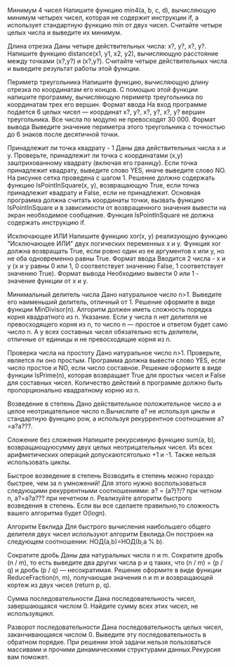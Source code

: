 Минимум 4 чисел
Напишите функцию min4(a, b, c, d), вычисляющую минимум четырех чисел, которая не содержит инструкции if, а использует стандартную функцию min от двух чисел. Считайте четыре целых числа и выведите их минимум.

Длина отрезка
Даны четыре действительных числа: x?, y?, x?, y?. Напишите функцию distance(x1, y1, x2, y2), вычисляющую расстояние между точками (x?,y?) и (x?,y?). Считайте четыре действительных числа и выведите результат работы этой функции.

Периметр треугольника
Напишите функцию, вычисляющую длину отрезка по координатам его концов. С помощью этой функции напишите программу, вычисляющую периметр треугольника по координатам трех его вершин.
Формат ввода
На вход программе подается 6 целых чисел — координат x?, y?, x?, y?, x?, y? вершин треугольника. Все числа по модулю не превосходят 30 000.
Формат вывода
Выведите значение периметра этого треугольника с точностью до 6 знаков после десятичной точки.

Принадлежит ли точка квадрату - 1
Даны два действительных числа x и y. Проверьте, принадлежит ли точка с координатами (x,y) заштрихованному квадрату (включая его границу). Если точка принадлежит квадрату, выведите слово YES, иначе выведите слово NO. На рисунке сетка проведена с шагом 1.
Решение должно содержать функцию IsPointInSquare(x, y), возвращающую True, если точка принадлежит квадрату и False, если не принадлежит. Основная программа должна считать координаты точки, вызвать функцию IsPointInSquare и в зависимости от возвращенного значения вывести на экран необходимое сообщение. Функция IsPointInSquare не должна содержать инструкцию if.

Исключающее ИЛИ
Напишите функцию xor(x, y)
реализующую функцию "Исключающее ИЛИ" двух логических переменных x и y.
Функция xor должна возвращать True, если ровно один из ее аргументов x или y, но не оба одновременно равны True.
Формат ввода
Вводится 2 числа - x и y (x и y равны 0 или 1, 0 соответствует значению False, 1 соответствует значению True).
Формат вывода
Необходимо вывести 0 или 1 - значение функции от x и y.

Минимальный делитель числа
Дано натуральное число n>1. Выведите его наименьший делитель, отличный от 1. Решение оформите в виде функции MinDivisor(n). Алгоритм должен иметь сложность порядка корня квадратного из n.
Указание. Если у числа n нет делителя не превосходящего корня из n, то число n — простое и ответом будет само число n. А у всех составных чисел обязательно есть делители, отличные от единицы и не превосходящие корня из n.

Проверка числа на простоту
Дано натуральное число n>1. Проверьте, является ли оно простым. Программа должна вывести слово YES, если число простое и NO, если число составное. Решение оформите в виде функции IsPrime(n), которая возвращает True для простых чисел и False для составных чисел. Количество действий в программе должно быть пропорционально квадратному корню из n.

Возведение в степень
Дано действительное положительное число a и целое неотрицательное число n.Вычислите a? не используя циклы и стандартную функцию pow, а используя рекуррентное соотношение a?=a?a???.

Сложение без сложения
Напишите рекурсивную функцию sum(a, b), возвращающуюсумму двух целых неотрицательных чисел. Из всех арифметических операций допускаютсятолько +1 и -1. Также нельзя использовать циклы.

Быстрое возведение в степень
Возводить в степень можно гораздо быстрее, чем за n умножений! Для этого нужно воспользоваться следующими рекуррентными соотношениями: a? = (a?)?/? при четном n, a?=a?a??? при нечетном n. Реализуйте алгоритм быстрого возведения в степень. Если вы все сделаете правильно,то сложность вашего алгоритма будет O(logn).

Алгоритм Евклида
Для быстрого вычисления наибольшего общего делителя двух чисел используют алгоритм Евклида.Он построен на следующем соотношении: НОД(a,b)=НОД(b,a % b).

Сократите дробь
Даны два натуральных числа n и m.
Сократите дробь (n / m), то есть выведите два других числа p и q таких, что (n / m) = (p / q) и дробь (p / q) — несократимая.
Решение оформите в виде функции ReduceFraction(n, m), получающая значения n и m и возвращающей кортеж из двух чисел (return p, q).

Сумма последовательности
Дана последовательность чисел, завершающаяся числом 0. Найдите сумму всех этих чисел, не используяцикл.

Разворот последовательности
Дана последовательность целых чисел, заканчивающаяся числом 0. Выведите эту последовательность в обратном порядке. При решении этой задачи нельзя пользоваться массивами и прочими динамическими структурами данных.Рекурсия вам поможет.



